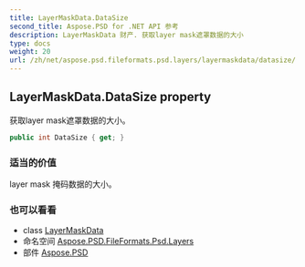 ```yaml
---
title: LayerMaskData.DataSize
second_title: Aspose.PSD for .NET API 参考
description: LayerMaskData 财产. 获取layer mask遮罩数据的大小
type: docs
weight: 20
url: /zh/net/aspose.psd.fileformats.psd.layers/layermaskdata/datasize/
---
```

## LayerMaskData.DataSize property

获取layer mask遮罩数据的大小。

```csharp
public int DataSize { get; }
```

### 适当的价值

layer mask 掩码数据的大小。

### 也可以看看

* class [LayerMaskData](../)
* 命名空间 [Aspose.PSD.FileFormats.Psd.Layers](../../layermaskdata/)
* 部件 [Aspose.PSD](../../../)


